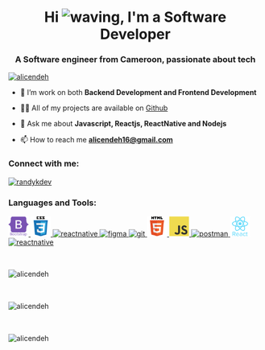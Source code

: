 <h1 align="center">Hi <img width="30" src="https://user-images.githubusercontent.com/1303154/88677602-1635ba80-d120-11ea-84d8-d263ba5fc3c0.gif" alt="waving" />, I'm a Software Developer</h1>
<h3 align="center">A Software engineer from Cameroon, passionate about tech</h3>

<p align="left"> <a href="https://twitter.com/NdehAlice" target="blank"><img src="https://img.shields.io/twitter/follow/alicendeh?logo=twitter&style=for-the-badge" alt="alicendeh" /></a> </p>

- 🌱 I’m work on both **Backend Development and Frontend Development**

- 👨‍💻 All of my projects are available on [Github](https://github.com/alicendeh?tab=repositories)

- 💬 Ask me about **Javascript, Reactjs, ReactNative and Nodejs**

- 📫 How to reach me **alicendeh16@gmail.com**

<h3 align="left">Connect with me:</h3>
<p align="left">

<a href="https://twitter.com/NdehAlice" target="_blank"><img align="center" src="https://raw.githubusercontent.com/rahuldkjain/github-profile-readme-generator/master/src/images/icons/Social/twitter.svg" alt="randykdev" height="30" width="40" /></a>
</p>

<h3 align="left">Languages and Tools:</h3>
<p align="left"> <a href="https://getbootstrap.com" target="_blank"> <img src="https://raw.githubusercontent.com/devicons/devicon/master/icons/bootstrap/bootstrap-plain-wordmark.svg" alt="bootstrap" width="40" height="40"/> </a>  <a href="https://www.w3schools.com/css/" target="_blank"> <img src="https://raw.githubusercontent.com/devicons/devicon/master/icons/css3/css3-original-wordmark.svg" alt="css3" width="40" height="40"/> </a>  <a href="https://www.typescriptlang.org/" target="_blank"> <img src="https://upload.wikimedia.org/wikipedia/commons/4/4c/Typescript_logo_2020.svg" alt="reactnative" width="40" height="40"/> </a>  <a href="https://www.figma.com/" target="_blank"> <img src="https://www.vectorlogo.zone/logos/figma/figma-icon.svg" alt="figma" width="40" height="40"/> </a>  </a> <a href="https://git-scm.com/" target="_blank"> <img src="https://www.vectorlogo.zone/logos/git-scm/git-scm-icon.svg" alt="git" width="40" height="40"/> </a> <a href="https://www.w3.org/html/" target="_blank"> <img src="https://raw.githubusercontent.com/devicons/devicon/master/icons/html5/html5-original-wordmark.svg" alt="html5" width="40" height="40"/> </a> <a href="https://developer.mozilla.org/en-US/docs/Web/JavaScript" target="_blank"> <img src="https://raw.githubusercontent.com/devicons/devicon/master/icons/javascript/javascript-original.svg" alt="javascript" width="40" height="40"/> </a>  <a href="https://postman.com" target="_blank"> <img src="https://www.vectorlogo.zone/logos/getpostman/getpostman-icon.svg" alt="postman" width="40" height="40"/> </a> <a href="https://reactjs.org/" target="_blank"> <img src="https://raw.githubusercontent.com/devicons/devicon/master/icons/react/react-original-wordmark.svg" alt="react" width="40" height="40"/> </a> <a href="https://reactnative.dev/" target="_blank"> <img src="https://reactnative.dev/img/header_logo.svg" alt="reactnative" width="40" height="40"/> </a> </p>

<br />

<p><img align="center" src="https://github-readme-stats.vercel.app/api/top-langs?username=alicendeh&show_icons=true&locale=en&layout=compact&langs_count=5&bg_color=151515&title_color=FB8C00&text_color=fff&icon_color=fff" alt="alicendeh" /></p>

<br />

<p><img align="center" src="https://github-readme-stats.vercel.app/api?username=alicendeh&show_icons=true&locale=en&bg_color=151515&title_color=FB8C00&text_color=fff&icon_color=fff" alt="alicendeh" /></p>

<br />

<p><img align="center" src="https://github-readme-streak-stats.herokuapp.com/?user=alicendeh&theme=dark" alt="alicendeh" /></p>
